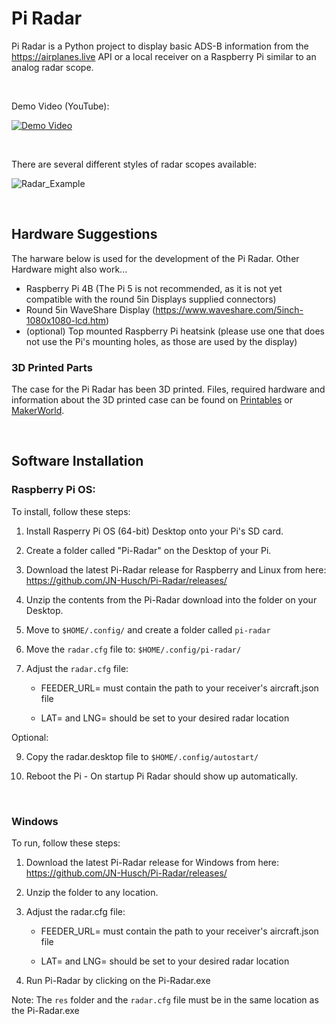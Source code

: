 # Pi Radar

Pi Radar is a Python project to display basic ADS-B information from the https://airplanes.live API or a local receiver on a Raspberry Pi similar to an analog radar scope.

</br>

Demo Video (YouTube):

[![Demo Video](https://img.youtube.com/vi/5sONIVzjySY/0.jpg)](https://www.youtube.com/watch?v=5sONIVzjySY)

</br>

There are several different styles of radar scopes available:

![Radar_Example](https://github.com/JN-Husch/Pi-Radar/assets/156305491/3c46a59e-bdc7-491c-96d8-f99feeb98f57)


</br>

## Hardware Suggestions

The harware below is used for the development of the Pi Radar. Other Hardware might also work...

- Raspberry Pi 4B (The Pi 5 is not recommended, as it is not yet compatible with the round 5in Displays supplied connectors)
- Round 5in WaveShare Display (https://www.waveshare.com/5inch-1080x1080-lcd.htm)
- (optional) Top mounted Raspberry Pi heatsink (please use one that does not use the Pi's mounting holes, as those are used by the display)


### 3D Printed Parts

The case for the Pi Radar has been 3D printed. Files, required hardware and information about the 3D printed case can be found on [Printables](https://www.printables.com/model/847901-wall-mounted-case-for-round-waveshare-5in-display) or [MakerWorld](https://makerworld.com/en/models/433318#profileId-338029).

</br>

## Software Installation

### Raspberry Pi OS:

To install, follow these steps:

1. Install Rasperry Pi OS (64-bit) Desktop onto your Pi's SD card.

2. Create a folder called "Pi-Radar" on the Desktop of your Pi.

3. Download the latest Pi-Radar release for Raspberry and Linux from here: https://github.com/JN-Husch/Pi-Radar/releases/

4. Unzip the contents from the Pi-Radar download into the folder on your Desktop.

5. Move to `$HOME/.config/` and create a folder called `pi-radar`

7. Move the `radar.cfg` file to: `$HOME/.config/pi-radar/`

8. Adjust the `radar.cfg` file:

   - FEEDER_URL= must contain the path to your receiver's aircraft.json file

   - LAT= and LNG= should be set to your desired radar location

Optional:

9. Copy the radar.desktop file to `$HOME/.config/autostart/`

10. Reboot the Pi - On startup Pi Radar should show up automatically.


</br>

### Windows

To run, follow these steps:

1. Download the latest Pi-Radar release for Windows from here: https://github.com/JN-Husch/Pi-Radar/releases/

2. Unzip the folder to any location.

3. Adjust the radar.cfg file:

   - FEEDER_URL= must contain the path to your receiver's aircraft.json file

   - LAT= and LNG= should be set to your desired radar location

4. Run Pi-Radar by clicking on the Pi-Radar.exe

Note: The `res` folder and the `radar.cfg` file must be in the same location as the Pi-Radar.exe
